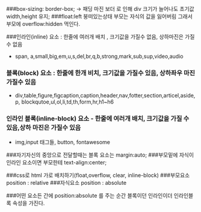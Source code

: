 ###box-sizing: border-box; -> 패딩 마진 보더 로 인해 div 크기가 늘어나도 초기값 width,height 유지;
###float:left 붕떠있는상태 부모는 자식의 값을 잃어버림 그래서 부모에 overflow:hidden 먹인다.

###인라인(inline) 요소 : 한줄에 여러개 배치 , 크기값을 가질수 없음, 상하마진은 가질수 없음
- span, a,small,big,em,u,s,del,br,q,b,strong,mark,sub,sup,video,audio
###  블록(block) 요소 : 한줄에 한개 비치, 크기값을 가질수 있음, 상하좌우 마진 가질수 있음
- div,table,figure,figcaption,caption,header,nav,fotter,section,articel,aside,p,
  blockqutoe,ul,ol,li,td,th,form,hr,h1~h6
###  인라인 블록(inline-block) 요소 - 한줄에 여러개 배치, 크기값을 가질 수 있음,상하 마진은 가질수 있음
- img,input 태그들, button, fontawesome


###자기자신의 중앙으로 전달할때는 블록 요소는 margin:auto;
###부모밑에 자식이 인라인 요소이면 부모한테 text-align:center;

###css로 html 가로 배치하기(float,overflow, clear, inline-block)
###부모요소 position : relative
###자식요소 position : absolute

###어떤 요소든 간에 position:absolute 를 주는 순간 블록이던 인라인이더 인라인블록 속성을 가진다.